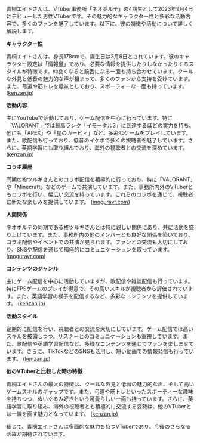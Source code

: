 青桐エイトさんは、VTuber事務所「ネオポルテ」の4期生として2023年9月4日にデビューした男性VTuberです。その魅力的なキャラクター性と多彩な活動内容で、多くのファンを魅了しています。以下に、彼の特徴や活動について詳しく解説します。

**キャラクター性**

青桐エイトさんは、身長178cmで、誕生日は3月8日とされています。彼のキャラクター設定は「情報屋」であり、必要な情報を提供したりしなかったりするスタイルが特徴です。仲良くなると饒舌になる一面も持ち合わせています。クールな外見と低音の魅力的な声が相まって、多くのファンから支持を受けています。また、弓道や筋トレを趣味としており、スポーティーな一面も持っています。 ([kenzan.jp](https://kenzan.jp/aogiri-eito/?utm_source=openai))

**活動内容**

主にYouTubeで活動しており、ゲーム配信を中心に行っています。特に「VALORANT」では最高ランク「イモータル3」に到達するほどの実力を持ち、他にも「APEX」や「星のカービィ」など、多彩なゲームをプレイしています。また、歌配信も行っており、低音のイケボで多くの視聴者を魅了しています。さらに、英語学習にも取り組んでおり、海外の視聴者との交流を深めています。 ([kenzan.jp](https://kenzan.jp/aogiri-eito/?utm_source=openai))

**コラボ履歴**

同期の柊ツルギさんとのコラボ配信を積極的に行っており、特に「VALORANT」や「Minecraft」などのゲームで共演しています。また、事務所内外のVTuberともコラボを行い、幅広い交流を持っています。これらのコラボを通じて、視聴者に新たな楽しみを提供しています。 ([moguravr.com](https://www.moguravr.com/neo-porte-debut-4th-term/?utm_source=openai))

**人間関係**

ネオポルテの同期である柊ツルギさんとは特に親しい関係にあり、共に活動を盛り上げています。また、事務所内の他のメンバーとも良好な関係を築いており、コラボ配信やイベントでの共演が見られます。ファンとの交流も大切にしており、SNSや配信を通じて積極的にコミュニケーションを取っています。 ([moguravr.com](https://www.moguravr.com/neo-porte-debut-4th-term/?utm_source=openai))

**コンテンツのジャンル**

主にゲーム配信を中心に活動していますが、歌配信や雑談配信も行っています。特にFPSゲームのプレイが得意で、その高いスキルが視聴者から評価されています。また、英語学習の様子を配信するなど、多彩なコンテンツを提供しています。 ([kenzan.jp](https://kenzan.jp/aogiri-eito/?utm_source=openai))

**活動スタイル**

定期的に配信を行い、視聴者との交流を大切にしています。ゲーム配信では高いスキルを披露しつつ、リスナーとのコミュニケーションも重視しています。また、歌配信や英語学習配信など、多様なコンテンツを通じてファンを楽しませています。さらに、TikTokなどのSNSも活用し、短い動画での情報発信も行っています。 ([kenzan.jp](https://kenzan.jp/aogiri-eito/?utm_source=openai))

**他のVTuberと比較した時の特徴**

青桐エイトさんの最大の特徴は、クールな外見と低音の魅力的な声、そして高いゲームスキルのギャップです。また、弓道や筋トレといったスポーティーな趣味を持ちつつ、ぬいぐるみ好きという可愛らしい一面も持っています。さらに、英語学習に取り組み、海外の視聴者とも積極的に交流する姿勢は、他のVTuberとは一線を画す魅力となっています。 ([kenzan.jp](https://kenzan.jp/aogiri-eito/?utm_source=openai))

総じて、青桐エイトさんは多面的な魅力を持つVTuberであり、今後のさらなる活躍が期待されています。 